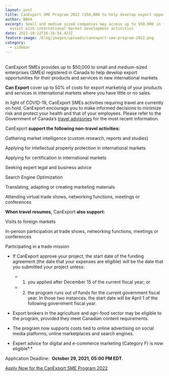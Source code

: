 ```yaml
---
layout: post
title: CanExport SME Program 2022 ($50,000 to help develop export opportunities)
author: BBVA
excerpt: Small and medium sized companies may access up to $50,000 in funding to
  assist with international market development activities
date: 2021-10-22T16:16:54.422Z
feature-image: /blog/images/uploads/canexport-sme-program-2022.png
category:
  - sidebar
---
```

\
CanExport SMEs provides up to $50,000 to small and medium-sized enterprises (SMEs) registered in Canada to help develop export opportunities for their products and services in new international markets

**Can Export** cover up to 50% of costs for export marketing of your products and services in international markets where you have little or no sales.



In light of COVID-19, CanExport SMEs activities requiring travel are currently on hold. CanExport encourage you to make informed decisions to minimize risk and protect your health and that of your employees. Please refer to the Government of Canada’s [travel advisories](https://travel.gc.ca/travelling/advisories?_ga=2.232870428.327143288.1622470363-1557629217.1621454118) for the most recent information.



CanExport **support the following non-travel activities:**

Gathering market intelligence (custom research, reports and studies)

Applying for intellectual property protection in international markets

Applying for certification in international markets

Seeking expert legal and business advice

Search Engine Optimization

Translating, adapting or creating marketing materials

Attending virtual trade shows, networking functions, meetings or conferences



 **When travel resumes,** CanExport **also support:**

Visits to foreign markets

In-person participation at trade shows, networking functions, meetings or conferences

Participating in a trade mission





* If CanExport approve your project, the start date of the funding agreement (the date that your expenses are eligible) will be the date that you submitted your project unless:

  * 1) you applied after December 15 of the current fiscal year; or
  * 2) the program runs out of funds for the current government fiscal year. In those two instances, the start date will be April 1 of the following government fiscal year.
* Export brokers in the agriculture and agri-food sector may be eligible to the program, provided they meet Canadian content requirements.
* The program now supports costs tied to online advertising on social media platforms, online marketplaces and search engines.
* Expert advice for digital and e-commerce marketing (Category F) is now eligible*.*



Application Deadline:  **October 29, 2021, 05:00 PM EDT**.

[Apply Now for the CanExport SME Program 2022](https://www.tradecommissioner.gc.ca/funding-financement/canexport/sme-pme/index.aspx?lang=eng)

[](https://www.tradecommissioner.gc.ca/funding-financement/canexport/sme-pme/index.aspx?lang=eng)